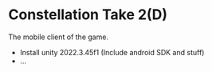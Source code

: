 # Constellation Take 2(D)

The mobile client of the game.

- Install unity 2022.3.45f1 (Include android SDK and stuff)
- ...

